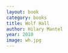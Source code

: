 ```yaml
---
layout: book
category: books
title: Wolf Hall
author: Hilary Mantel
year: 2010
image: wh.jpg
---
```

